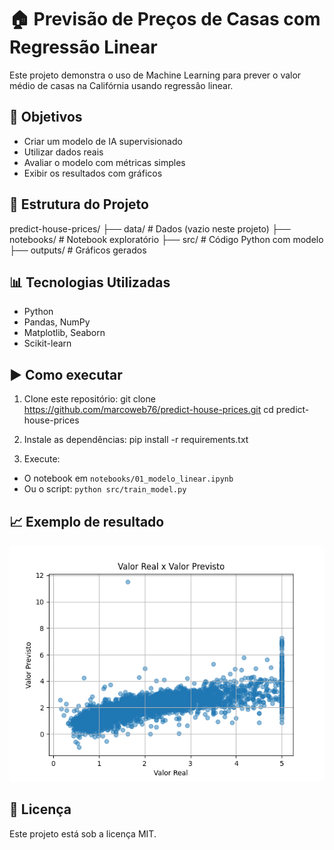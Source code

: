 # 🏠 Previsão de Preços de Casas com Regressão Linear

Este projeto demonstra o uso de Machine Learning para prever o valor médio de casas na Califórnia usando regressão linear.

## 🚀 Objetivos

- Criar um modelo de IA supervisionado
- Utilizar dados reais
- Avaliar o modelo com métricas simples
- Exibir os resultados com gráficos

## 📁 Estrutura do Projeto

predict-house-prices/
├── data/ # Dados (vazio neste projeto)
├── notebooks/ # Notebook exploratório
├── src/ # Código Python com modelo
├── outputs/ # Gráficos gerados


## 📊 Tecnologias Utilizadas

- Python
- Pandas, NumPy
- Matplotlib, Seaborn
- Scikit-learn

## ▶️ Como executar

1. Clone este repositório:
git clone https://github.com/marcoweb76/predict-house-prices.git
cd predict-house-prices


2. Instale as dependências:
pip install -r requirements.txt


3. Execute:
- O notebook em `notebooks/01_modelo_linear.ipynb`
- Ou o script: `python src/train_model.py`

## 📈 Exemplo de resultado

![Gráfico](outputs/grafico_resultado.png)

## 📜 Licença

Este projeto está sob a licença MIT.
